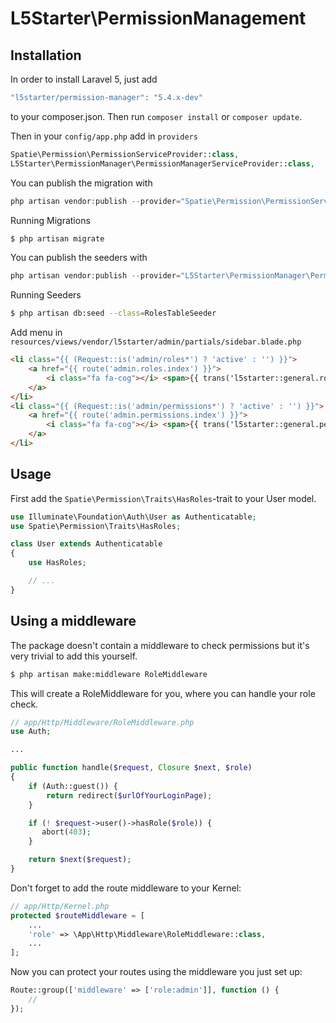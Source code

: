 # L5Starter\PermissionManagement

## Installation

In order to install Laravel 5, just add

``` php
"l5starter/permission-manager": "5.4.x-dev"
```
to your composer.json. Then run `composer install` or `composer update`.

Then in your `config/app.php` add in `providers`

``` php
Spatie\Permission\PermissionServiceProvider::class,
L5Starter\PermissionManager\PermissionManagerServiceProvider::class,
```

You can publish the migration with

``` php
php artisan vendor:publish --provider="Spatie\Permission\PermissionServiceProvider" --tag="migrations"
```

Running Migrations

``` bash
$ php artisan migrate
```

You can publish the seeders with

``` php
php artisan vendor:publish --provider="L5Starter\PermissionManager\PermissionManagerServiceProvider" --tag="seeder"
```

Running Seeders

``` bash
$ php artisan db:seed --class=RolesTableSeeder
```

Add menu in `resources/views/vendor/l5starter/admin/partials/sidebar.blade.php`

``` html
<li class="{{ (Request::is('admin/roles*') ? 'active' : '') }}">
    <a href="{{ route('admin.roles.index') }}">
        <i class="fa fa-cog"></i> <span>{{ trans('l5starter::general.roles') }}</span>
    </a>
</li>
<li class="{{ (Request::is('admin/permissions*') ? 'active' : '') }}">
    <a href="{{ route('admin.permissions.index') }}">
        <i class="fa fa-cog"></i> <span>{{ trans('l5starter::general.permissions') }}</span>
    </a>
</li>
```

## Usage
First add the `Spatie\Permission\Traits\HasRoles`-trait to your User model.

```php
use Illuminate\Foundation\Auth\User as Authenticatable;
use Spatie\Permission\Traits\HasRoles;

class User extends Authenticatable
{
    use HasRoles;

    // ...
}
```

## Using a middleware
The package doesn't contain a middleware to check permissions but it's very trivial to add this yourself.

``` bash
$ php artisan make:middleware RoleMiddleware
```

This will create a RoleMiddleware for you, where you can handle your role check.
```php
// app/Http/Middleware/RoleMiddleware.php
use Auth;

...

public function handle($request, Closure $next, $role)
{
    if (Auth::guest()) {
        return redirect($urlOfYourLoginPage);
    }

    if (! $request->user()->hasRole($role)) {
       abort(403);
    }

    return $next($request);
}
```

Don't forget to add the route middleware to your Kernel:

```php
// app/Http/Kernel.php
protected $routeMiddleware = [
    ...
    'role' => \App\Http\Middleware\RoleMiddleware::class,
    ...
];
```

Now you can protect your routes using the middleware you just set up:

```php
Route::group(['middleware' => ['role:admin']], function () {
    //
});
```
